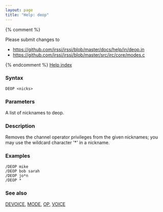 ```yaml
---
layout: page
title: "Help: deop"
---
```


{% comment %}

Please submit changes to
- https://github.com/irssi/irssi/blob/master/docs/help/in/deop.in
- https://github.com/irssi/irssi/blob/master/src/irc/core/modes.c


{% endcomment %}
[Help index](/documentation/help)

### Syntax ###

<div class="highlight irssisyntax"><pre style="\-\-cmdlen:4ch"><code><span class="synB">DEOP</span> <span class="synB05">&lt;nicks></span></code></pre></div>



### Parameters ###

A list of nicknames to deop.

### Description ###

Removes the channel operator privileges from the given nicknames; you may
use the wildcard character '*' in a nickname.

### Examples ###

    /DEOP mike
    /DEOP bob sarah
    /DEOP jo*n
    /DEOP *

### See also ###
[DEVOICE](/documentation/help/devoice), [MODE](/documentation/help/mode), [OP](/documentation/help/op), [VOICE](/documentation/help/voice)

